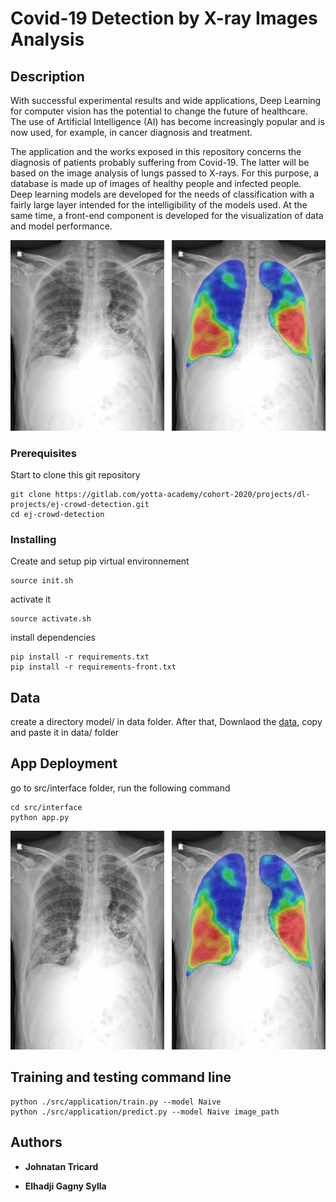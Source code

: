 # Covid-19 Detection by X-ray Images Analysis


## Description

With successful experimental results and wide applications, Deep Learning for computer vision has the potential to change the future of healthcare. The use of Artificial Intelligence (AI) has become increasingly popular and is now used, for example, in cancer diagnosis and treatment.

The application and the works exposed in this repository concerns the diagnosis of patients probably suffering from Covid-19. The latter will be based on the image analysis of lungs passed to X-rays. For this purpose, a database is made up of images of healthy people and infected people. Deep learning models are developed for the needs of classification with a fairly large layer intended for the intelligibility of the models used. At the same time, a front-end component is developed for the visualization of data and model performance.

![](src/interface/images/covid.png)

### Prerequisites

Start to clone this git repository

```
git clone https://gitlab.com/yotta-academy/cohort-2020/projects/dl-projects/ej-crowd-detection.git
cd ej-crowd-detection
```

### Installing


Create and setup pip virtual environnement
```
source init.sh
```

activate it

```
source activate.sh
```
install dependencies
```
pip install -r requirements.txt
pip install -r requirements-front.txt
```

## Data

create a directory model/ in data folder. After that,
Downlaod the [data](https://drive.google.com/drive/folders/1o6urjaKXc_utdQfPRR6dtluM2KapBttW?usp=sharing), copy and paste it in data/ folder

## App Deployment
go to src/interface folder, run the following command
```
cd src/interface
python app.py
```
<p align="center">
  <img src="src/interface/images/covid.png" width="700" height="350">
</p>



## Training and testing command line 

```
python ./src/application/train.py --model Naive
python ./src/application/predict.py --model Naive image_path
```



## Authors

* **Johnatan Tricard**

* **Elhadji Gagny Sylla**



